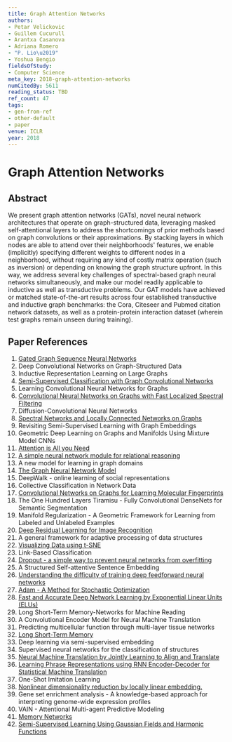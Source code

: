 ```yaml
---
title: Graph Attention Networks
authors:
- Petar Velickovic
- Guillem Cucurull
- Arantxa Casanova
- Adriana Romero
- "P. Lio\u2019"
- Yoshua Bengio
fieldsOfStudy:
- Computer Science
meta_key: 2018-graph-attention-networks
numCitedBy: 5611
reading_status: TBD
ref_count: 47
tags:
- gen-from-ref
- other-default
- paper
venue: ICLR
year: 2018
---
```


# Graph Attention Networks

## Abstract

We present graph attention networks (GATs), novel neural network architectures that operate on graph-structured data, leveraging masked self-attentional layers to address the shortcomings of prior methods based on graph convolutions or their approximations. By stacking layers in which nodes are able to attend over their neighborhoods' features, we enable (implicitly) specifying different weights to different nodes in a neighborhood, without requiring any kind of costly matrix operation (such as inversion) or depending on knowing the graph structure upfront. In this way, we address several key challenges of spectral-based graph neural networks simultaneously, and make our model readily applicable to inductive as well as transductive problems. Our GAT models have achieved or matched state-of-the-art results across four established transductive and inductive graph benchmarks: the Cora, Citeseer and Pubmed citation network datasets, as well as a protein-protein interaction dataset (wherein test graphs remain unseen during training).

## Paper References

1. [Gated Graph Sequence Neural Networks](2016-gated-graph-sequence-neural-networks)
2. Deep Convolutional Networks on Graph-Structured Data
3. Inductive Representation Learning on Large Graphs
4. [Semi-Supervised Classification with Graph Convolutional Networks](2017-semi-supervised-classification-with-graph-convolutional-networks)
5. Learning Convolutional Neural Networks for Graphs
6. [Convolutional Neural Networks on Graphs with Fast Localized Spectral Filtering](2016-convolutional-neural-networks-on-graphs-with-fast-localized-spectral-filtering)
7. Diffusion-Convolutional Neural Networks
8. [Spectral Networks and Locally Connected Networks on Graphs](2014-spectral-networks-and-locally-connected-networks-on-graphs)
9. Revisiting Semi-Supervised Learning with Graph Embeddings
10. Geometric Deep Learning on Graphs and Manifolds Using Mixture Model CNNs
11. [Attention is All you Need](2017-attention-is-all-you-need)
12. [A simple neural network module for relational reasoning](2017-a-simple-neural-network-module-for-relational-reasoning)
13. A new model for learning in graph domains
14. [The Graph Neural Network Model](2009-the-graph-neural-network-model)
15. DeepWalk - online learning of social representations
16. Collective Classification in Network Data
17. [Convolutional Networks on Graphs for Learning Molecular Fingerprints](2015-convolutional-networks-on-graphs-for-learning-molecular-fingerprints)
18. The One Hundred Layers Tiramisu - Fully Convolutional DenseNets for Semantic Segmentation
19. Manifold Regularization - A Geometric Framework for Learning from Labeled and Unlabeled Examples
20. [Deep Residual Learning for Image Recognition](2016-deep-residual-learning-for-image-recognition)
21. A general framework for adaptive processing of data structures
22. [Visualizing Data using t-SNE](2008-visualizing-data-using-t-sne)
23. Link-Based Classification
24. [Dropout - a simple way to prevent neural networks from overfitting](2014-dropout-a-simple-way-to-prevent-neural-networks-from-overfitting)
25. A Structured Self-attentive Sentence Embedding
26. [Understanding the difficulty of training deep feedforward neural networks](2010-understanding-the-difficulty-of-training-deep-feedforward-neural-networks)
27. [Adam - A Method for Stochastic Optimization](2015-adam-a-method-for-stochastic-optimization)
28. [Fast and Accurate Deep Network Learning by Exponential Linear Units (ELUs)](2016-fast-and-accurate-deep-network-learning-by-exponential-linear-units-elus)
29. Long Short-Term Memory-Networks for Machine Reading
30. A Convolutional Encoder Model for Neural Machine Translation
31. Predicting multicellular function through multi-layer tissue networks
32. [Long Short-Term Memory](1997-long-short-term-memory)
33. Deep learning via semi-supervised embedding
34. Supervised neural networks for the classification of structures
35. [Neural Machine Translation by Jointly Learning to Align and Translate](2015-neural-machine-translation-by-jointly-learning-to-align-and-translate)
36. [Learning Phrase Representations using RNN Encoder-Decoder for Statistical Machine Translation](2014-learning-phrase-representations-using-rnn-encoder-decoder-for-statistical-machine-translation)
37. One-Shot Imitation Learning
38. [Nonlinear dimensionality reduction by locally linear embedding.](2000-nonlinear-dimensionality-reduction-by-locally-linear-embedding)
39. Gene set enrichment analysis - A knowledge-based approach for interpreting genome-wide expression profiles
40. VAIN - Attentional Multi-agent Predictive Modeling
41. [Memory Networks](2015-memory-networks)
42. [Semi-Supervised Learning Using Gaussian Fields and Harmonic Functions](2003-semi-supervised-learning-using-gaussian-fields-and-harmonic-functions)
